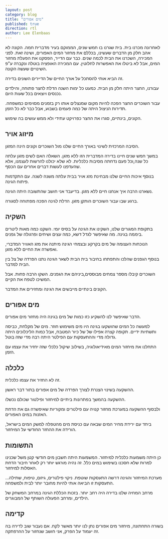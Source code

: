 ```yaml
---
layout: post
category: blog
title: "מים אפורים"
published: true
direction: rtl
author: Lee Elenbaas
---
```

לאחרונה מכרנו בית. בית שגרנו בו חמש שנים, הממוקם בעיר מדברית חמה. הקונה לא אהב חלק מן הדברים שעשינו, בכללם את מחזור המים האפורים, ושינה זאת.
לפני המכירה, השכרנו את הבית לכמה שנים. כבר עם הדייר, הפסקנו את הפעלת מחזור המים, אבל לא ביטלו את האפשרות לחלוטין. עם המכירה האופציה בוטלה ונקברה ע"פ השינויים שעשה הקונה.

זה הביא אותי להסתכל על אורך החיים של הדיירים השונים בדירה.

עבורנו, החצר היתה חלק מן הבית. כמעט כל ימות השנה הדלת לחצר פתוחה, והילדים נכנסים ויוצאים בכל שעות היום.

עבור השוכרים החצר הפכה להיות מקום שמנצלים אותו רק בזמנים מסוימים כמשפחה. תדירות הניצול היתה של כמה פעמים בשבוע, אבל כבר לא כל הזמן.

הקונים, בינתיים, סגרו את החצר כפרויקט עתידי ולא ממש עושים בה שימוש.

## מיזוג אויר

הסיבה המרכזית לשינוי באורך החיים שלנו מול השוכרים וקונים הינה המזגן.

במשך חמש שנים חיינו בדירה המדברית הזו ללא מזגן.
השאלה האם לשים מזגן עלתה כל שנה,וכל פעם נדחתה מסיבות כלכליות. לא שלא יכולנו להרשות לעצמנו, אלא שהעדפנו לעשות דברים אחרים עם הכסף.

בנוסף איכות החיים שלנו מבחינת מזג אויר בבית עלתה משנה לשנה. עם התקדמות פיתוח הגינה.

נשארנו הרבה איך אנחנו חיים ללא מזגן. בדיעבד אני חושב שהתשובה היתה הגינה.

ברגע שבו עבור השוכרים הותקן מזגן. הדלת לגינה הפכה מפתוחה לסגורה.

## השקיה

בתקופת המגורים שלנו, השקינו את הגינה על בסיס יומי. השקנו כמה מאות ליטרים ביממה בגינה.
מה שאיפשר לגדל דשא, כמה עצים ושיחים ופרגולה של גפנים.

הנוכחות העצומה של מים בקרקע ובצמחי הגינה מיתנה את מזג האוויר המדברי, ואפשרה את החיים ללא מזגן.

בנוסף הגפנים שהלכו והתפתחו בחיבור בית הבית לשאר הגינה נתנו הפרדה של צל בין הבית למדבר.

השוכרים קיבלו מספר צמחים מבוססים,ביניהם את הגפנים. השקו הרבה פחות. אבל המשיכו לטפח את הקיים.

הקונים בינתיים מייבשים את הגינה ומחזירים את המדבר.

## מים אפורים

הדבר שאיפשר לנו להשקיע כזו כמות של מים בגינה היה מחזור מים אפורים.

למעשה כל המים שהושקעו בגינה היו מים משימוש חוזר. מים של מקלחת, כביסה ותשתיות ידיים.
תקופה קצרה אפילו של של כיור המטבח, אבל כמות הליכלוכים היתה גדולה מדי וההתעסקות עם הפילטר היתה רבה מדי שזה בוטל.

התחלנו את מיחזור המים מאידיאולוגיה, בשילוב שיקול כלכלי שזה יחזיר את עצמו עם הזמן.

## כלכלה

זה לא החזיר את עצמו כלכלית.

ההשקעה בשינוי הצנרת לצורך הפרדה של מים אפורים בתור דבר ראשון.

ההשקעה בהמשך בפתרונות ביתיים למיחזור ופילטור שכולם נכשלו.

ולבסוף ההשקעה במערכת מחזור קנויה עם פילטרים ומקוריות שאיפשרה גם את הדחת האזנות במים האפורים.

ביחד עם ירידת מחיר המים שבאה עם כניסת מים מהטפלה למשק המים בישראל, הורידה את ההחזר החודשי על המיחזור.

## התשומות

כן היתה משמעות כלכלית למיחזור. המשמעות היתה חשבון מים חודשי קטן משל שכנינו למרות שלא חסכנו בשימוש במים כלל. זה נהיה מורגש יותר רק לאחר חיבור הדחת האסלות למיחזור.

מערכת המיחזור והגינה דרשה התעסקות שוטפת. ניקוי פילטרים, גיזום, טיפוח, שתילה...
התעסקות זו הביאה אותי להיות מחובר יותר לבית ולמשפחה.

מרחב המחיה שלנו בדירה היה רחב יותר. בזכות הכללת הגינה במרחב המשחק של הילדים, ומרחב הפעולה השותף של המבוגרים.

## קדימה

בשורה התחתונה, מיחזור מים אפורים נתן לנו יותר מאשר לקח. אם נעבור שוב לדירה בה זה יעמוד על הפרק, אני חושב שנחזור על ההרפתקה.
